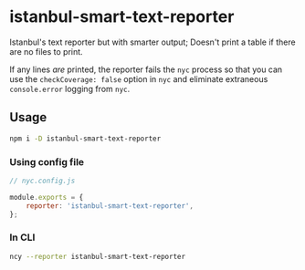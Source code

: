 # istanbul-smart-text-reporter

Istanbul's text reporter but with smarter output; Doesn't print a table if there are no files to print.

If any lines _are_ printed, the reporter fails the `nyc` process so that you can use the `checkCoverage: false` option in `nyc` and eliminate extraneous `console.error` logging from `nyc`.

## Usage

```bash
npm i -D istanbul-smart-text-reporter
```

### Using config file

```javascript
// nyc.config.js

module.exports = {
    reporter: 'istanbul-smart-text-reporter',
};
```

### In CLI

```bash
ncy --reporter istanbul-smart-text-reporter
```
